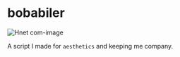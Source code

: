 # bobabiler

![Hnet com-image](https://user-images.githubusercontent.com/77068772/109936250-4785f280-7cce-11eb-9251-5ccdd69e7519.gif)

A script I made for `aesthetics` and keeping me company.
